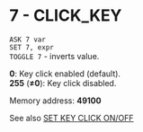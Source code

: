 # 7 - CLICK_KEY

`ASK 7 var`  
`SET 7, expr`  
`TOGGLE 7` - inverts value.

**0**: Key click enabled (default).  
**255** (**≠0**): Key click disabled.


Memory address: **49100**

See also [SET KEY CLICK ON/OFF](../../is-basic_man-en/man_mo-key.md)  